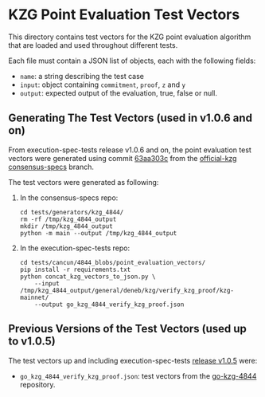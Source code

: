 # KZG Point Evaluation Test Vectors

This directory contains test vectors for the KZG point evaluation algorithm that are loaded and used throughout different tests.

Each file must contain a JSON list of objects, each with the following fields:

- `name`: a string describing the test case
- `input`: object containing `commitment`, `proof`, `z` and `y`
- `output`: expected output of the evaluation, true, false or null.

## Generating The Test Vectors (used in v1.0.6 and on)

From execution-spec-tests release v1.0.6 and on, the point evaluation test vectors were generated using commit [63aa303c](https://github.com/ethereum/consensus-specs/tree/63aa303c5a2cf46ea98edbf3f82286079651bb78) from the [official-kzg](https://github.com/ethereum/consensus-specs/commits/official-kzg) [consensus-specs](https://github.com/ethereum/consensus-specs) branch.

The test vectors were generated as following:

1. In the consensus-specs repo:

    ```console
    cd tests/generators/kzg_4844/
    rm -rf /tmp/kzg_4844_output
    mkdir /tmp/kzg_4844_output
    python -m main --output /tmp/kzg_4844_output
    ```

2. In the execution-spec-tests repo:

    ```console
    cd tests/cancun/4844_blobs/point_evaluation_vectors/
    pip install -r requirements.txt
    python concat_kzg_vectors_to_json.py \
        --input /tmp/kzg_4844_output/general/deneb/kzg/verify_kzg_proof/kzg-mainnet/
        --output go_kzg_4844_verify_kzg_proof.json
    ```

## Previous Versions of the Test Vectors (used up to v1.0.5)

The test vectors up and including execution-spec-tests [release v1.0.5](https://github.com/ethereum/execution-spec-tests/releases/tag/v1.0.5) were:
- `go_kzg_4844_verify_kzg_proof.json`: test vectors from the [go-kzg-4844](https://github.com/crate-crypto/go-kzg-4844) repository.